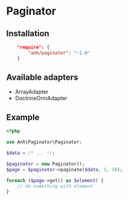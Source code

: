 # Paginator

## Installation
```json
    "require": {
        "anh/paginator": "~1.0"
    }
```

## Available adapters
- ArrayAdapter
- DoctrineOrmAdapter

## Example
```php
<?php

use Anh\Paginator\Paginator;

$data = /* ... */;

$paginator = new Paginator();
$page = $paginator->paginate($data, 1, 10);

foreach ($page->get() as $element) {
    // do something with element
}
```